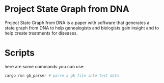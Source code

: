 # Project State Graph from DNA

Project State Graph from DNA is a paper with software that generates a state graph from DNA to help genealogists and biologists gain insight and to help create treatments for diseases.

# Scripts

here are some commands you can use:

```bash
cargo run gb_parser # parse a gb file into test data
```
